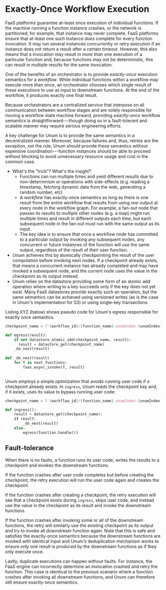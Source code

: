 # Exactly-Once Workflow Execution

FaaS platforms guarantee at-least once execution of individual functions. If the
machine running a function instance crashes, or the network is partitioned, for
example, that instance may never complete. FaaS platforms ensure that at-least
one such instance _does_ complete for every function invocation. It may run
several instances concurrently or retry execution if an instance does not return
a result after a certain timeout. However, this also means that a invocation may
result in _more than_ one execution of a particular function and, because
functions may not be deterministic, this can result in multiple results for the
same invocation.

One of the benefits of an orchestrator is to provide _exactly-once_ execution
semantics for a _workflow_. While individual functions within a workflow may
execute more than once, an orchestrator chooses which single result of these
executions to use as input to downstream functions. At the end of the workflow,
it produces exactly one final result.

Because orchestrators are a centralized service that interpose on
all communication between workflow stages and are solely responsible for moving
a workflow state machine forward, providing _exactly-once_ workflow semantics is
straightforward---though doing so in a fault-tolerant and scalable manner may
require serious engineering efforts.

A key challenge for Unum is to provide the same semantics in a decentralized
manner. Moreover, because failures and, thus, retries are the exception, not the
rule, Unum should provide these semantics without expensive
coordination---function instances should be able to proceed without blocking to
avoid unnecessary resource usage and cost in the common case.


  * What's the "trick"? What's the insight?
    * Functions can run multiple times and yield different results due to
      non-determinism or operations with side-effects (e.g. reading a timestamp,
      fetching dynamic data from the web, generating a random number, etc)
    * A _workflow_ has exactly-once semantics as long as there is one result
      from the entire workflow that results from using _one_ output at every
      node in the workflow graph. For example, a fan-out node that passes its
      results to _multiple_ other nodes (e.g. a map) might run multiple times
      and result in different outputs each time, but each subsequent node in the
      fan-out must run with the same output as its input.
    * The key idea is to ensure that once a workflow node has committed to a
      particular output by invoking any subsequent nodes, any concurrent or
      future instances of the function will use the same output, regardless of
      the result of their user function.
  * Unum achieves this by atomically checkpointing the result of the user
    computation before invoking next nodes. If a checkpoint already exists, that
    means a concurrent instance has already completed and may have invoked a
    subsequent node, and the current node uses the value in the checkpoint as its output instead.
  * Unum relies on the datastore providing some form of an atomic add operation
    where writing to a key succeeds only if the key does not yet exist. Many
    FaaS datastores provide exactly such an operation, but the same semantics
    can be achieved using versioned writes (as is the case in Unum's
    implementation for S3) or using single-key transactions.

Listing XYZ (below) shows pseudo code for Unum's egress responsible for exactly once semantics.

```python
checkpoint_name = f'{workflow_id}/{function_name}-unumIndex-{unumIndex}'

def egress(result):
    if not datastore_atomic_add(checkpoint_name, result):
      result = datastore_get(checkpoint_name)
    _do_next(result)
    
def _do_next(result)
    for f in next_functions:
        faas.async_invoke(f, result)
        
```

Unum employs a simple optimization that avoids running user code if a checkpoint
already exists. In `ingress`, Unum reads the checkpoint key and, if it exists,
uses its value to bypass running user code:

```python
checkpoint_name = f'{workflow_id}/{function_name}-unumIndex-{unumIndex}'

def ingress():
    result = datastore_get(checkpoint_name):
    if result:
        _do_next(result)
    else:
        egress(function.handle())
```



## Fault-tolerance

When there is no faults, a function runs its user code, writes the results to a checkpoint and invokes the downstream functions.

If the function crashes after user code completes but before creating the checkpoint, the retry execution will run the user code again and creates the checkpoint.

If the function crashes after creating a checkpoint, the retry execution will see that a checkpoint exists during `ingress`, skips user code, and instead use the value in the checkpoint as its result and invoke the downstream functions.

If the function crashes after invoking some or all of the downstream functions, the retry will similarly use the existing checkpoint as its output and try to invoke all downstream function again. Note that this is safe and satisfies the exactly-once semantics because the downstream functions are invoked with identical input and Unum's deduplication mechanism works to ensure only one result is produced by the downstream functions as if they only execute once.

Lastly, duplicate executions can happen without faults. For instance, the FaaS engine can incorrectly determine an invocation crashed and retry the function. This case is identical to the previous scenario where a function crashes after invoking all downstream functions, and Unum can therefore still ensure exactly-once semantics.